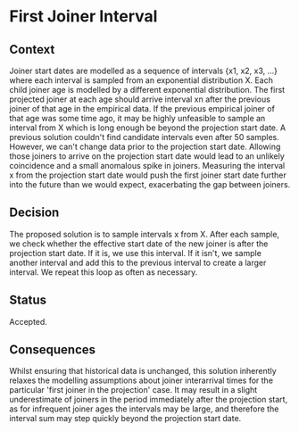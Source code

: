 # First Joiner Interval

## Context

Joiner start dates are modelled as a sequence of intervals {x1, x2, x3, ...} where each interval is sampled from an exponential distribution X.
Each child joiner age is modelled by a different exponential distribution. The first projected joiner at each age should arrive interval xn after the previous joiner of that age in the empirical data.
If the previous empirical joiner of that age was some time ago, it may be highly unfeasible to sample an interval from X which is long enough be beyond the projection start date.
A previous solution couldn't find candidate intervals even after 50 samples.
However, we can't change data prior to the projection start date. Allowing those joiners to arrive on the projection start date would lead to an unlikely coincidence and a small anomalous spike in joiners.
Measuring the interval x from the projection start date would push the first joiner start date further into the future than we would expect, exacerbating the gap between joiners.

## Decision

The proposed solution is to sample intervals x from X.
After each sample, we check whether the effective start date of the new joiner is after the projection start date.
If it is, we use this interval.
If it isn't, we sample another interval and add this to the previous interval to create a larger interval.
We repeat this loop as often as necessary.

## Status

Accepted.

## Consequences

Whilst ensuring that historical data is unchanged, this solution inherently relaxes the modelling assumptions about joiner interarrival times for the particular 'first joiner in the projection' case.
It may result in a slight underestimate of joiners in the period immediately after the projection start, as for infrequent joiner ages the intervals may be large, and therefore the interval sum may step quickly beyond the projection start date.
